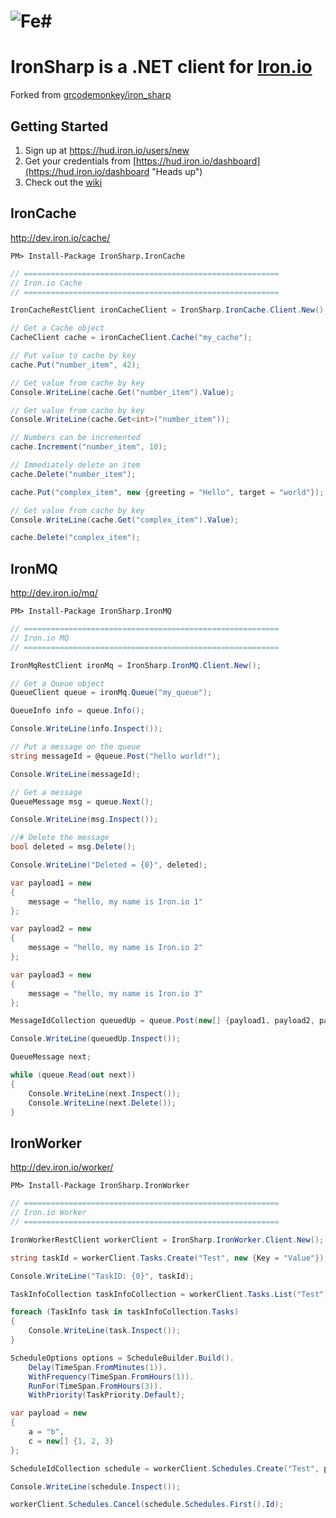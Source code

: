 ![Fe#](http://c577730.r99.cf2.rackcdn.com/images/FeSharp.png)
==========

# IronSharp is a .NET client for [Iron.io](http://www.iron.io/)

Forked from [grcodemonkey/iron_sharp](https://github.com/grcodemonkey/iron_sharp)

## Getting Started

1. Sign up at <https://hud.iron.io/users/new>
2. Get your credentials from [https://hud.iron.io/dashboard](https://hud.iron.io/dashboard "Heads up")
3. Check out the [wiki](https://github.com/grcodemonkey/iron_sharp/wiki "For those that like to read directions")

## IronCache
<http://dev.iron.io/cache/>

```PM> Install-Package IronSharp.IronCache```

```C#
// =========================================================
// Iron.io Cache
// =========================================================

IronCacheRestClient ironCacheClient = IronSharp.IronCache.Client.New();

// Get a Cache object
CacheClient cache = ironCacheClient.Cache("my_cache");

// Put value to cache by key
cache.Put("number_item", 42);

// Get value from cache by key
Console.WriteLine(cache.Get("number_item").Value);

// Get value from cache by key
Console.WriteLine(cache.Get<int>("number_item"));

// Numbers can be incremented
cache.Increment("number_item", 10);

// Immediately delete an item
cache.Delete("number_item");

cache.Put("complex_item", new {greeting = "Hello", target = "world"});

// Get value from cache by key
Console.WriteLine(cache.Get("complex_item").Value);

cache.Delete("complex_item");
```

## IronMQ
<http://dev.iron.io/mq/>

```PM> Install-Package IronSharp.IronMQ```

```C#
// =========================================================
// Iron.io MQ
// =========================================================

IronMqRestClient ironMq = IronSharp.IronMQ.Client.New();

// Get a Queue object
QueueClient queue = ironMq.Queue("my_queue");

QueueInfo info = queue.Info();

Console.WriteLine(info.Inspect());

// Put a message on the queue
string messageId = @queue.Post("hello world!");

Console.WriteLine(messageId);

// Get a message
QueueMessage msg = queue.Next();

Console.WriteLine(msg.Inspect());

//# Delete the message
bool deleted = msg.Delete();

Console.WriteLine("Deleted = {0}", deleted);

var payload1 = new
{
    message = "hello, my name is Iron.io 1"
};

var payload2 = new
{
    message = "hello, my name is Iron.io 2"
};

var payload3 = new
{
    message = "hello, my name is Iron.io 3"
};

MessageIdCollection queuedUp = queue.Post(new[] {payload1, payload2, payload3});

Console.WriteLine(queuedUp.Inspect());

QueueMessage next;

while (queue.Read(out next))
{
    Console.WriteLine(next.Inspect());
    Console.WriteLine(next.Delete());
}
```

## IronWorker
<http://dev.iron.io/worker/>

```PM> Install-Package IronSharp.IronWorker```

```C#
// =========================================================
// Iron.io Worker
// =========================================================

IronWorkerRestClient workerClient = IronSharp.IronWorker.Client.New();

string taskId = workerClient.Tasks.Create("Test", new {Key = "Value"});

Console.WriteLine("TaskID: {0}", taskId);

TaskInfoCollection taskInfoCollection = workerClient.Tasks.List("Test");

foreach (TaskInfo task in taskInfoCollection.Tasks)
{
    Console.WriteLine(task.Inspect());
}

ScheduleOptions options = ScheduleBuilder.Build().
    Delay(TimeSpan.FromMinutes(1)).
    WithFrequency(TimeSpan.FromHours(1)).
    RunFor(TimeSpan.FromHours(3)).
    WithPriority(TaskPriority.Default);

var payload = new
{
    a = "b",
    c = new[] {1, 2, 3}
};

ScheduleIdCollection schedule = workerClient.Schedules.Create("Test", payload, options);

Console.WriteLine(schedule.Inspect());

workerClient.Schedules.Cancel(schedule.Schedules.First().Id);
```
